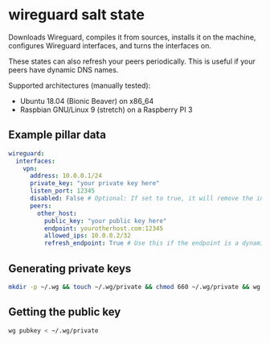 # wireguard salt state
Downloads Wireguard, compiles it from sources, installs it on the machine, configures Wireguard interfaces,
and turns the interfaces on.

These states can also refresh your peers periodically. This is useful if your peers have dynamic DNS names.

Supported architectures (manually tested):
- Ubuntu 18.04 (Bionic Beaver) on x86_64
- Raspbian GNU/Linux 9 (stretch) on a Raspberry PI 3

## Example pillar data
```yaml
wireguard:
  interfaces:
    vpn:
      address: 10.0.0.1/24
      private_key: "your private key here"
      listen_port: 12345
      disabled: False # Optional: If set to true, it will remove the interface and disable all associated services
      peers:
        other_host:
          public_key: "your public key here"
          endpoint: yourotherhost.com:12345
          allowed_ips: 10.0.0.2/32
          refresh_endpoint: True # Use this if the endpoint is a dynamic DNS name. This will refresh the peer's endpoint every minute.
```

## Generating private keys
```bash
mkdir -p ~/.wg && touch ~/.wg/private && chmod 660 ~/.wg/private && wg genkey > ~/.wg/private
```

## Getting the public key
```bash
wg pubkey < ~/.wg/private
```